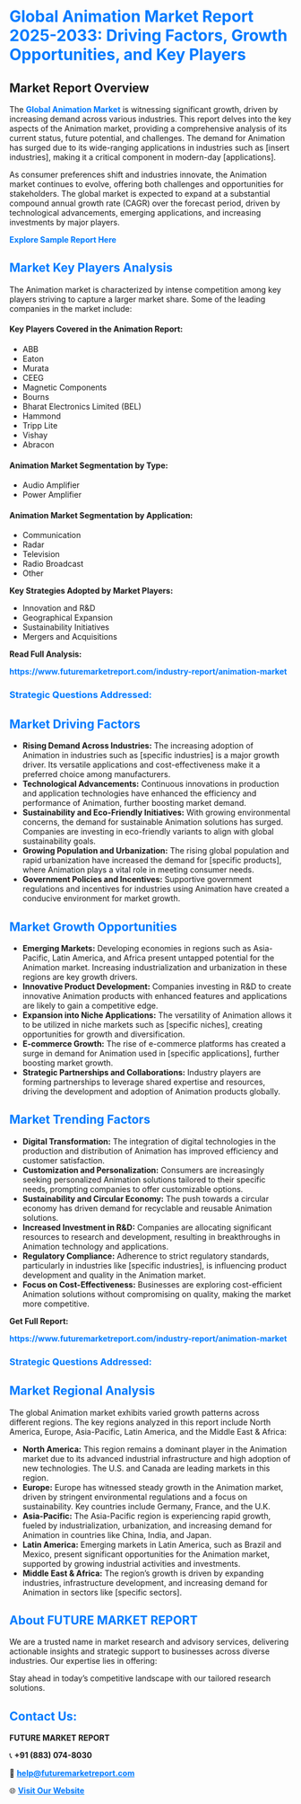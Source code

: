 <h1 style="color: #007BFF;">Global Animation Market Report 2025-2033: Driving Factors, Growth Opportunities, and Key Players</h1>

<section id="overview">
<h2>Market Report Overview</h2>
<p>The <a href="https://www.futuremarketreport.com/industry-report/animation-market" style="color: #007BFF; text-decoration: none;"><strong>Global Animation Market</strong></a> is witnessing significant growth, driven by increasing demand across various industries. This report delves into the key aspects of the Animation market, providing a comprehensive analysis of its current status, future potential, and challenges. The demand for Animation has surged due to its wide-ranging applications in industries such as [insert industries], making it a critical component in modern-day [applications].</p>
<p>As consumer preferences shift and industries innovate, the Animation market continues to evolve, offering both challenges and opportunities for stakeholders. The global market is expected to expand at a substantial compound annual growth rate (CAGR) over the forecast period, driven by technological advancements, emerging applications, and increasing investments by major players.</p>
</section>

<section id="overview">
<p><a href="https://www.futuremarketreport.com/request-sample/reportId=32610" style="color: #007BFF; text-decoration: none;"><strong>Explore Sample Report Here</strong></a></p>
</section>

<section id="key-players">
<h2 style="color: #007BFF;">Market Key Players Analysis</h2>
<p>The Animation market is characterized by intense competition among key players striving to capture a larger market share. Some of the leading companies in the market include:</p>
<h4>Key Players Covered in the Animation Report:</h4>
<ul><li>ABB</li><li>Eaton</li><li>Murata</li><li>CEEG</li><li>Magnetic Components</li><li>Bourns</li><li>Bharat Electronics Limited (BEL)</li><li>Hammond</li><li>Tripp Lite</li><li>Vishay</li><li>Abracon</li></ul>
<h4>Animation Market Segmentation by Type:</h4>
<ul><li>Audio Amplifier</li><li>Power Amplifier</li></ul>

<h4>Animation Market Segmentation by Application:</h4>
<ul><li>Communication</li><li>Radar</li><li>Television</li><li>Radio Broadcast</li><li>Other</li></ul>
<p><strong>Key Strategies Adopted by Market Players:</strong></p>
<ul>
<li>Innovation and R&D</li>
<li>Geographical Expansion</li>
<li>Sustainability Initiatives</li>
<li>Mergers and Acquisitions</li>
</ul>
</section>

<section>
<p><strong>Read Full Analysis: </strong></p><a href="https://www.futuremarketreport.com/industry-report/animation-market" style="color: #007BFF; text-decoration: none;"><strong>https://www.futuremarketreport.com/industry-report/animation-market</strong></a>
<h3 style="color: #007BFF;">Strategic Questions Addressed:</h3>
</section>

<section id="driving-factors">
<h2 style="color: #007BFF;">Market Driving Factors</h2>
<ul>
<li><strong>Rising Demand Across Industries:</strong> The increasing adoption of Animation in industries such as [specific industries] is a major growth driver. Its versatile applications and cost-effectiveness make it a preferred choice among manufacturers.</li>
<li><strong>Technological Advancements:</strong> Continuous innovations in production and application technologies have enhanced the efficiency and performance of Animation, further boosting market demand.</li>
<li><strong>Sustainability and Eco-Friendly Initiatives:</strong> With growing environmental concerns, the demand for sustainable Animation solutions has surged. Companies are investing in eco-friendly variants to align with global sustainability goals.</li>
<li><strong>Growing Population and Urbanization:</strong> The rising global population and rapid urbanization have increased the demand for [specific products], where Animation plays a vital role in meeting consumer needs.</li>
<li><strong>Government Policies and Incentives:</strong> Supportive government regulations and incentives for industries using Animation have created a conducive environment for market growth.</li>
</ul>
</section>

<section id="growth-opportunities">
<h2 style="color: #007BFF;">Market Growth Opportunities</h2>
<ul>
<li><strong>Emerging Markets:</strong> Developing economies in regions such as Asia-Pacific, Latin America, and Africa present untapped potential for the Animation market. Increasing industrialization and urbanization in these regions are key growth drivers.</li>
<li><strong>Innovative Product Development:</strong> Companies investing in R&D to create innovative Animation products with enhanced features and applications are likely to gain a competitive edge.</li>
<li><strong>Expansion into Niche Applications:</strong> The versatility of Animation allows it to be utilized in niche markets such as [specific niches], creating opportunities for growth and diversification.</li>
<li><strong>E-commerce Growth:</strong> The rise of e-commerce platforms has created a surge in demand for Animation used in [specific applications], further boosting market growth.</li>
<li><strong>Strategic Partnerships and Collaborations:</strong> Industry players are forming partnerships to leverage shared expertise and resources, driving the development and adoption of Animation products globally.</li>
</ul>
</section>

<section id="trending-factors">
<h2 style="color: #007BFF;">Market Trending Factors</h2>
<ul>
<li><strong>Digital Transformation:</strong> The integration of digital technologies in the production and distribution of Animation has improved efficiency and customer satisfaction.</li>
<li><strong>Customization and Personalization:</strong> Consumers are increasingly seeking personalized Animation solutions tailored to their specific needs, prompting companies to offer customizable options.</li>
<li><strong>Sustainability and Circular Economy:</strong> The push towards a circular economy has driven demand for recyclable and reusable Animation solutions.</li>
<li><strong>Increased Investment in R&D:</strong> Companies are allocating significant resources to research and development, resulting in breakthroughs in Animation technology and applications.</li>
<li><strong>Regulatory Compliance:</strong> Adherence to strict regulatory standards, particularly in industries like [specific industries], is influencing product development and quality in the Animation market.</li>
<li><strong>Focus on Cost-Effectiveness:</strong> Businesses are exploring cost-efficient Animation solutions without compromising on quality, making the market more competitive.</li>
</ul>
</section>

<section>
<p><strong>Get Full Report: </strong></p><a href="https://www.futuremarketreport.com/industry-report/animation-market" style="color: #007BFF; text-decoration: none;"><strong>https://www.futuremarketreport.com/industry-report/animation-market</strong></a>
<h3 style="color: #007BFF;">Strategic Questions Addressed:</h3>
</section>


<section id="regional-analysis">
<h2 style="color: #007BFF;">Market Regional Analysis</h2>
<p>The global Animation market exhibits varied growth patterns across different regions. The key regions analyzed in this report include North America, Europe, Asia-Pacific, Latin America, and the Middle East & Africa:</p>
<ul>
<li><strong>North America:</strong> This region remains a dominant player in the Animation market due to its advanced industrial infrastructure and high adoption of new technologies. The U.S. and Canada are leading markets in this region.</li>
<li><strong>Europe:</strong> Europe has witnessed steady growth in the Animation market, driven by stringent environmental regulations and a focus on sustainability. Key countries include Germany, France, and the U.K.</li>
<li><strong>Asia-Pacific:</strong> The Asia-Pacific region is experiencing rapid growth, fueled by industrialization, urbanization, and increasing demand for Animation in countries like China, India, and Japan.</li>
<li><strong>Latin America:</strong> Emerging markets in Latin America, such as Brazil and Mexico, present significant opportunities for the Animation market, supported by growing industrial activities and investments.</li>
<li><strong>Middle East & Africa:</strong> The region’s growth is driven by expanding industries, infrastructure development, and increasing demand for Animation in sectors like [specific sectors].</li>
</ul>
</section>

<footer>
<h2 style="color: #007BFF;">About FUTURE MARKET REPORT</h2>
<p>We are a trusted name in market research and advisory services, delivering actionable insights and strategic support to businesses across diverse industries. Our expertise lies in offering:</p>

<p>Stay ahead in today’s competitive landscape with our tailored research solutions.</p>

<h2 style="color: #007BFF;">Contact Us:</h2>
<p><strong>FUTURE MARKET REPORT</strong></p>
<p>📞 <strong>+91 (883) 074-8030</strong></p>
<p>📧 <strong><a href="mailto:help@futuremarketreport.com" style="color: #007BFF;">help@futuremarketreport.com</a></strong></p>
<p>🌐 <strong><a href="https://www.futuremarketreport.com/" style="color: #007BFF;">Visit Our Website</a></strong></p>
</footer>
